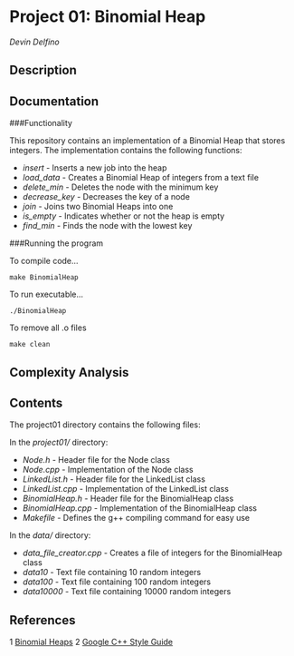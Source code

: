 Project 01: Binomial Heap
==========================
*Devin Delfino*

Description
-----------


Documentation
-------------

###Functionality

This repository contains an implementation of a Binomial Heap that stores integers. The implementation contains the following functions:
* *insert* - Inserts a new job into the heap
* *load_data* - Creates a Binomial Heap of integers from a text file
* *delete_min* - Deletes the node with the minimum key
* *decrease_key* - Decreases the key of a node
* *join* - Joins two Binomial Heaps into one
* *is_empty* - Indicates whether or not the heap is empty
* *find_min* - Finds the node with the lowest key


###Running the program

To compile code...

	make BinomialHeap

To run executable...

	./BinomialHeap

To remove all .o files

	make clean

Complexity Analysis
-------------------

Contents
--------
The project01 directory contains the following files:

In the *project01/* directory:
* *Node.h* - Header file for the Node class
* *Node.cpp* - Implementation of the Node class
* *LinkedList.h* - Header file for the LinkedList class
* *LinkedList.cpp* - Implementation of the LinkedList class
* *BinomialHeap.h* - Header file for the BinomialHeap class
* *BinomialHeap.cpp* - Implementation of the BinomialHeap class
* *Makefile* - Defines the g++ compiling command for easy use

In the *data/* directory:
* *data_file_creator.cpp* - Creates a file of integers for the BinomialHeap class 
* *data10* - Text file containing 10 random integers
* *data100* - Text file containing 100 random integers
* *data10000* - Text file containing 10000 random integers


References
----------
1 [Binomial Heaps](http://www.cs.princeton.edu/~wayne/kleinberg-tardos/pdf/BinomialHeaps.pdf)
2 [Google C++ Style Guide](http://google-styleguide.googlecode.com/svn/trunk/cppguide.html)